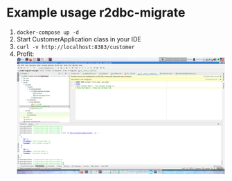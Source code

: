 # Example usage r2dbc-migrate

1. `docker-compose up -d`
2. Start CustomerApplication class in your IDE
3. `curl -v http://localhost:8383/customer`
4. Profit:
![Curl output](./.markdown/example.png)